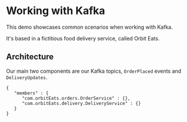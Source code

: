 # Working with Kafka

This demo showcases common scenarios when working with Kafka.

It's based in a fictitious food delivery service, called Orbit Eats.

## Architecture
Our main two components are our Kafka topics, `OrderPlaced` events and `DeliveryUpdates`.

```schemaDiagram
{
   "members" : {
      "com.orbitEats.orders.OrderService" : {},
      "com.orbitEats.delivery.DeliveryService" : {}
   }
}
```
